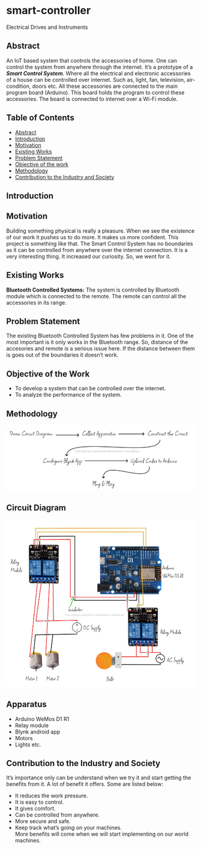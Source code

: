 # smart-controller
Electrical Drives and Instruments 
## Abstract  
An IoT based system that controls the accessories of home. One can control the system from anywhere through the internet. It’s a prototype of a ***Smart Control System***. Where all the electrical and electronic accessories of a house can be controlled over internet. Such as, light, fan, television, air-condition, doors etc. All these accessories are connected to the main program board (Arduino). This board holds the program to control these accessories. The board is connected to internet over a Wi-Fi module.  
## Table of Contents  
- [Abstract](#abstract)  
- [Introduction](#introduction)
- [Motivation](#motivation)
- [Existing Works](#existing-works)
- [Problem Statement](#problem-statement)
- [Objective of the work](#objective-of-the-work)
- [Methodology](#methodology)
- [Contribution to the Industry and Society](#contribution-to-the-industry-and-society)
## Introduction  
## Motivation  
Building something physical is really a pleasure. When we see the existence of our work it pushes us to do more. It makes us more confident. This project is something like that. The Smart Control System has no boundaries as it can be controlled from anywhere over the internet connection. It is a very interesting thing. It increased our curiosity. So, we went for it.  
## Existing Works  
**Bluetooth Controlled Systems:** The system is controlled by Bluetooth module which is connected to the remote. The remote can control all the accessories 
in its range.
## Problem Statement
The existing Bluetooth Controlled System has few problems in it. One of the most important is it only works in the Bluetooth range. So, distance of the accesories and remote is a serious issue here. If the distance between them is goes out of the boundaries it doesn’t work.  
## Objective of the Work  
- To develop a system that can be controlled over the internet.  
- To analyze the performance of the system.  
## Methodology
![methodology](methodology/methodology.png)  
## Circuit Diagram  
![circuitDiagram](circuitDiagram/circuitDiagram.png)
## Apparatus
- Arduino WeMos D1 R1  
- Relay module  
- Blynk android app  
- Motors  
- Lights etc.  
## Contribution to the Industry and Society
It’s importance only can be understand when we try it and start getting the benefits from it. A lot of benefit it offers. Some are listed below:  
- It reduces the work pressure.
- It is easy to control.
- It gives comfort.
- Can be controlled from anywhere.
- More secure and safe.
- Keep track what’s going on your machines.  
More benefits will come when we will start implementing on our world machines.  

